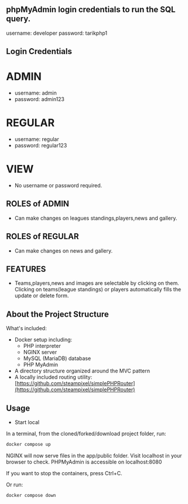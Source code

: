 ## phpMyAdmin login credentials to run the SQL query.
username: developer
password: tarikphp1

## Login Credentials
# ADMIN  
- username: admin
- password: admin123

# REGULAR 
- username: regular
- password: regular123

# VIEW
- No username or password required.

## ROLES of ADMIN
- Can make changes on leagues standings,players,news and gallery.
## ROLES of REGULAR 
- Can make changes on news and gallery.
## FEATURES
- Teams,players,news and images are selectable by clicking on them. Clicking on teams(league standings) or players automatically fills the update or delete form.




## About the Project Structure
What's included:

- Docker setup including:
  - PHP interpreter
  - NGINX server
  - MySQL (MariaDB) database
  - PHP MyAdmin
- A directory structure organized around the MVC pattern
- A locally included routing utility: [https://github.com/steampixel/simplePHPRouter](https://github.com/steampixel/simplePHPRouter)

## Usage
- Start local

In a terminal, from the cloned/forked/download project folder, run:

```bash
docker compose up
```

NGINX will now serve files in the app/public folder. Visit localhost in your browser to check.
PHPMyAdmin is accessible on localhost:8080

If you want to stop the containers, press Ctrl+C.

Or run:

```bash
docker compose down
```

